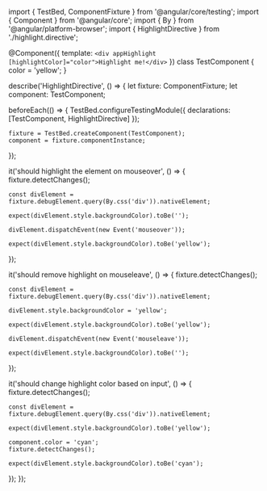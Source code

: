 import { TestBed, ComponentFixture } from '@angular/core/testing';
import { Component } from '@angular/core';
import { By } from '@angular/platform-browser';
import { HighlightDirective } from './highlight.directive';

@Component({
  template: `<div appHighlight [highlightColor]="color">Highlight me!</div>`
})
class TestComponent {
  color = 'yellow';
}

describe('HighlightDirective', () => {
  let fixture: ComponentFixture<TestComponent>;
  let component: TestComponent;

  beforeEach(() => {
    TestBed.configureTestingModule({
      declarations: [TestComponent, HighlightDirective]
    });

    fixture = TestBed.createComponent(TestComponent);
    component = fixture.componentInstance;
  });

  it('should highlight the element on mouseover', () => {
    fixture.detectChanges();

    const divElement = fixture.debugElement.query(By.css('div')).nativeElement;

    expect(divElement.style.backgroundColor).toBe('');

    divElement.dispatchEvent(new Event('mouseover'));

    expect(divElement.style.backgroundColor).toBe('yellow');
  });

  it('should remove highlight on mouseleave', () => {
    fixture.detectChanges();

    const divElement = fixture.debugElement.query(By.css('div')).nativeElement;

    divElement.style.backgroundColor = 'yellow';

    expect(divElement.style.backgroundColor).toBe('yellow');

    divElement.dispatchEvent(new Event('mouseleave'));

    expect(divElement.style.backgroundColor).toBe('');
  });

  it('should change highlight color based on input', () => {
    fixture.detectChanges();

    const divElement = fixture.debugElement.query(By.css('div')).nativeElement;

    expect(divElement.style.backgroundColor).toBe('yellow');

    component.color = 'cyan';
    fixture.detectChanges();

    expect(divElement.style.backgroundColor).toBe('cyan');
  });
});
